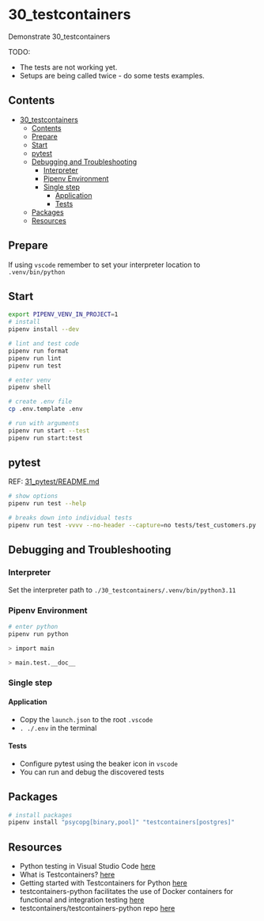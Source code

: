 # 30_testcontainers

Demonstrate 30_testcontainers

TODO:

- The tests are not working yet.
- Setups are being called twice - do some tests examples.

## Contents

- [30_testcontainers](#30_testcontainers)
  - [Contents](#contents)
  - [Prepare](#prepare)
  - [Start](#start)
  - [pytest](#pytest)
  - [Debugging and Troubleshooting](#debugging-and-troubleshooting)
    - [Interpreter](#interpreter)
    - [Pipenv Environment](#pipenv-environment)
    - [Single step](#single-step)
      - [Application](#application)
      - [Tests](#tests)
  - [Packages](#packages)
  - [Resources](#resources)

## Prepare

If using `vscode` remember to set your interpreter location to `.venv/bin/python`

## Start

```sh
export PIPENV_VENV_IN_PROJECT=1
# install
pipenv install --dev

# lint and test code
pipenv run format
pipenv run lint
pipenv run test

# enter venv
pipenv shell

# create .env file
cp .env.template .env

# run with arguments
pipenv run start --test
pipenv run start:test
```

## pytest

REF: [31_pytest/README.md](../31_pytest/README.md)

```sh
# show options
pipenv run test --help

# breaks down into individual tests
pipenv run test -vvvv --no-header --capture=no tests/test_customers.py
```

## Debugging and Troubleshooting

### Interpreter

Set the interpreter path to `./30_testcontainers/.venv/bin/python3.11`

### Pipenv Environment

```sh
# enter python
pipenv run python

> import main

> main.test.__doc__
```

### Single step

#### Application

- Copy the `launch.json` to the root `.vscode`
- `. ./.env` in the terminal

#### Tests

- Configure pytest using the beaker icon in `vscode`
- You can run and debug the discovered tests

## Packages

```sh
# install packages
pipenv install "psycopg[binary,pool]" "testcontainers[postgres]"
```

## Resources

- Python testing in Visual Studio Code [here](https://code.visualstudio.com/docs/python/testing#_example-test-walkthroughs)
- What is Testcontainers? [here](https://testcontainers.com/getting-started/)
- Getting started with Testcontainers for Python [here](https://testcontainers.com/guides/getting-started-with-testcontainers-for-python/)
- testcontainers-python facilitates the use of Docker containers for functional and integration testing [here](https://testcontainers-python.readthedocs.io/en/latest/)
- testcontainers/testcontainers-python repo [here](https://github.com/testcontainers/testcontainers-python)
